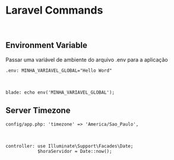 # Laravel Commands
<br>

## Environment Variable
Passar uma variável de ambiente do arquivo .env para a aplicação

    .env: MINHA_VARIAVEL_GLOBAL="Hello Word"
<br>

    blade: echo env('MINHA_VARIAVEL_GLOBAL');


## Server Timezone

    config/app.php: 'timezone' => 'America/Sao_Paulo',
<br>

    controller: use Illuminate\Support\Facades\Date;
                $horaServidor = Date::now();
